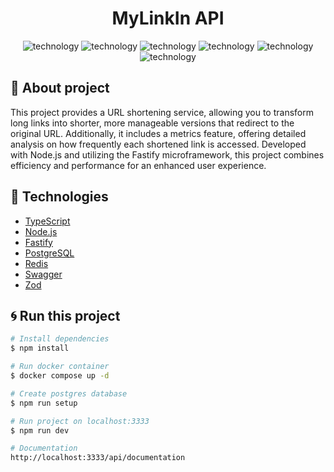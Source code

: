 <div align="center" style="margin-bottom: 20px;">
  <div>
    <h1>MyLinkIn API</h1>
  </div>

  <div align="center">
    <img alt="technology" src="https://img.shields.io/badge/typescript-%23007ACC.svg?style=for-the-badge&logo=typescript&logoColor=white">
    <img alt="technology" src="https://img.shields.io/badge/node.js-6DA55F?style=for-the-badge&logo=node.js&logoColor=white">
    <img alt="technology" src="https://img.shields.io/badge/fastify-%23000000.svg?style=for-the-badge&logo=fastify&logoColor=white">
    <img alt="technology" src="https://img.shields.io/badge/postgres-%23316192.svg?style=for-the-badge&logo=postgresql&logoColor=white">
    <img alt="technology" src="https://img.shields.io/badge/redis-%23DD0031.svg?style=for-the-badge&logo=redis&logoColor=white">
    <img alt="technology" src="https://img.shields.io/badge/-Swagger-%23Clojure?style=for-the-badge&logo=swagger&logoColor=white">
  </div>
</div>

## :memo: About project

This project provides a URL shortening service, allowing you to transform long links into shorter, more manageable versions that redirect to the original URL. Additionally, it includes a metrics feature, offering detailed analysis on how frequently each shortened link is accessed. Developed with Node.js and utilizing the Fastify microframework, this project combines efficiency and performance for an enhanced user experience.

## :rocket: Technologies

- [TypeScript](https://www.typescriptlang.org/)
- [Node.js](https://nodejs.org/en)
- [Fastify](https://fastify.dev/)
- [PostgreSQL](https://www.postgresql.org/)
- [Redis](https://redis.io/)
- [Swagger](https://swagger.io/)
- [Zod](https://zod.dev/)

## :cyclone: Run this project

```bash
# Install dependencies
$ npm install

# Run docker container
$ docker compose up -d

# Create postgres database
$ npm run setup

# Run project on localhost:3333
$ npm run dev

# Documentation
http://localhost:3333/api/documentation
```
